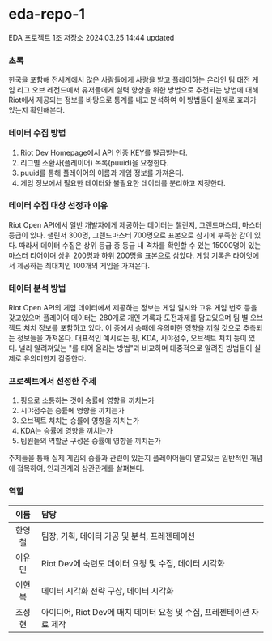 # eda-repo-1
EDA 프로젝트 1조 저장소 2024.03.25 14:44 updated

### 초록
한국을 포함해 전세계에서 많은 사람들에게 사랑을 받고 플레이하는 온라인 팀 대전 게임 리그 오브 레전드에서 
유저들에게 실력 향상을 위한 방법으로 추천되는 방법에 대해 Riot에서 제공되는 정보를 바탕으로 통계를 내고 분석하여 이 방법들이 실제로 효과가 있는지 확인해본다.

### 데이터 수집 방법
1. Riot Dev Homepage에서 API 인증 KEY를 발급받는다.
2. 리그별 소환사(플레이어) 목록(puuid)을 요청한다.
3. puuid를 통해 플레이어의 이름과 게임 정보를 가져온다.
4. 게임 정보에서 필요한 데이터와 불필요한 데이터를 분리하고 저장한다.

### 데이터 수집 대상 선정과 이유
Riot Open API에서 일반 개발자에게 제공하는 데이터는 챌린저, 그랜드마스터, 마스터 등급이 있다. 챌린저 300명, 그랜드마스터 700명으로 표본으로 삼기에 부족한 감이 있다. 따라서 데이터 수집은 상위 등급 중 등급 내 격차를 확인할 수 있는 15000명이 있는 마스터 티어이며 상위 200명과 하위 200명을 표본으로 삼았다. 게임 기록은 라이엇에서 제공하는 최대치인 100개의 게임을 가져온다.

### 데이터 분석 방법
Riot Open API의 게임 데이터에서 제공하는 정보는 게임 일시와 고유 게임 번호 등을 갖고있으며 플레이어 데이터는 280개로 개인 기록과 도전과제를 담고있으며 팀 별 오브젝트 처치 정보를 포함하고 있다.
이 중에서 승패에 유의미한 영향을 끼칠 것으로 추측되는 정보들을 가져온다. 대표적인 예시로는 핑, KDA, 시야점수, 오브젝트 처치 등이 있다.
널리 알려져있는 "롤 티어 올리는 방법"과 비교하며 대중적으로 알려진 방법들이 실제로 유의미한지 검증한다.

### 프로젝트에서 선정한 주제
1. 핑으로 소통하는 것이 승률에 영향을 끼치는가
2. 시야점수는 승률에 영향을 끼치는가
3. 오브젝트 처치는 승률에 영향을 끼치는가
4. KDA는 승률에 영향을 끼치는가
5. 팀원들의 역할군 구성은 승률에 영향을 끼치는가
   
주제들을 통해 실제 게임의 승률과 관련이 있는지 플레이어들이 알고있는 일반적인 개념에 접목하여, 인과관계와 상관관계를 살펴본다.

### 역할
|이름|담당|
|:---:|:---|
|한영철|팀장, 기획, 데이터 가공 및 분석, 프레젠테이션|
|이유민|Riot Dev에 숙련도 데이터 요청 및 수집, 데이터 시각화|
|이현복|데이터 시각화 전략 구상, 데이터 시각화|
|조성현|아이디어, Riot Dev에 매치 데이터 요청 및 수집, 프레젠테이션 자료 제작|
